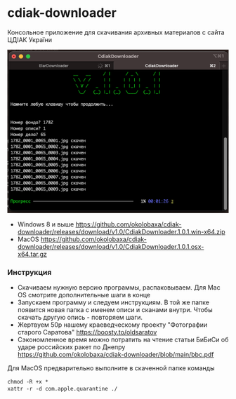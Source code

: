 # cdiak-downloader

Консольное приложение для скачивания архивных материалов с сайта ЦДІАК України

![screenshoot](https://raw.githubusercontent.com/okolobaxa/cdiak-downloader/main/screenshoot.png)

* Windows 8 и выше https://github.com/okolobaxa/cdiak-downloader/releases/download/v1.0/CdiakDownloader.1.0.1.win-x64.zip
* MacOS https://github.com/okolobaxa/cdiak-downloader/releases/download/v1.0/CdiakDownloader.1.0.1.osx-x64.tar.gz

### Инструкция
* Скачиваем нужную версию программы, распаковываем. Для Mac OS смотрите дополнительные шаги в конце
* Запускаем программу и следуем инструкциям. В той же папке появится новая папка с именем описи и сканами внутри. Чтобы скачать другую опись - повторяем шаги.
* Жертвуем 50р нашему краеведческому проекту "Фотографии старого Саратова" https://boosty.to/oldsaratov
* Сэкономленное время можно потратить на чтение статьи БиБиСи об ударе российских ракет по Днепру https://github.com/okolobaxa/cdiak-downloader/blob/main/bbc.pdf

Для MacOS предварительно выполните в скаченной папке команды 
```
chmod -R +x *
xattr -r -d com.apple.quarantine ./
```
